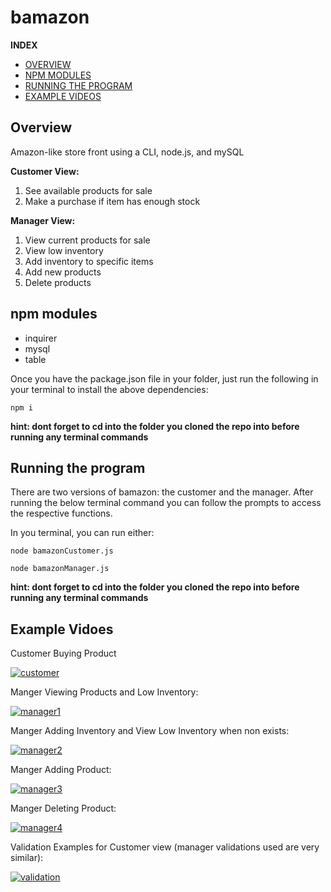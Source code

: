 # bamazon

**INDEX**
* [OVERVIEW](https://github.com/davidlatuno/bamazon#overview)
* [NPM MODULES](https://github.com/davidlatuno/bamazon#npm-modules)
* [RUNNING THE PROGRAM](https://github.com/davidlatuno/bamazon#running-the-program)
* [EXAMPLE VIDEOS](https://github.com/davidlatuno/bamazon#example-vidoes)


## Overview
Amazon-like store front using a CLI, node.js, and mySQL

**Customer View:**
1. See available products for sale
2. Make a purchase if item has enough stock

**Manager View:**
1. View current products for sale
2. View low inventory
3. Add inventory to specific items
4. Add new products
5. Delete products


## npm modules

* inquirer
* mysql
* table

Once you have the package.json file in your folder, just run the following in your terminal to install the above dependencies:

```
npm i
```

**hint: dont forget to cd into the folder you cloned the repo into before running any terminal commands**


## Running the program

There are two versions of bamazon: the customer and the manager. After running the below terminal command you can follow the prompts to access the respective functions.

In you terminal, you can run either:

```
node bamazonCustomer.js

node bamazonManager.js
```

**hint: dont forget to cd into the folder you cloned the repo into before running any terminal commands**


## Example Vidoes

Customer Buying Product

[![customer](http://img.youtube.com/vi/ZKhhUs0DFoE/0.jpg)](http://www.youtube.com/watch?v=ZKhhUs0DFoE "Bamazon Customer")

Manger Viewing Products and Low Inventory:

[![manager1](http://img.youtube.com/vi/iSu6DDYth_4/0.jpg)](http://www.youtube.com/watch?v=iSu6DDYth_4 "Manager Video 1")

Manger Adding Inventory and View Low Inventory when non exists:

[![manager2](http://img.youtube.com/vi/ChUseczs04Y/0.jpg)](http://www.youtube.com/watch?v=ChUseczs04Y "Manager Video 2")


Manger Adding Product:

[![manager3](http://img.youtube.com/vi/bkD4Ht1QjG8/0.jpg)](http://www.youtube.com/watch?v=bkD4Ht1QjG8 "Manager Video 3")


Manger Deleting Product:

[![manager4](http://img.youtube.com/vi/PAZuZrmlzNY/0.jpg)](http://www.youtube.com/watch?v=PAZuZrmlzNY "Manager Video 4")

Validation Examples for Customer view (manager validations used are very similar):

[![validation](http://img.youtube.com/vi/YZ1dUW4pGm0/0.jpg)](http://www.youtube.com/watch?v=YZ1dUW4pGm0 "Customer Validation")
